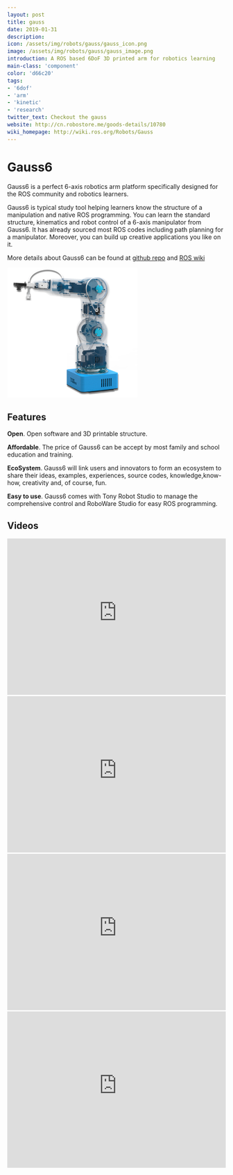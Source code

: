 ```yaml
---
layout: post
title: gauss
date: 2019-01-31
description:
icon: /assets/img/robots/gauss/gauss_icon.png
image: /assets/img/robots/gauss/gauss_image.png
introduction: A ROS based 6DoF 3D printed arm for robotics learning
main-class: 'component'
color: 'd66c20'
tags:
- '6dof'
- 'arm'
- 'kinetic'
- 'research'
twitter_text: Checkout the gauss
website: http://cn.robostore.me/goods-details/10780
wiki_homepage: http://wiki.ros.org/Robots/Gauss
---
```


# Gauss6

Gauss6 is a perfect 6-axis robotics arm platform specifically designed for the ROS community and robotics learners. 

Gauss6 is typical study tool helping learners know the structure of a manipulation and native ROS programming. You can learn the standard structure, kinematics and robot control of a 6-axis manipulator from Gauss6. It has already sourced most ROS codes including path planning for a manipulator. Moreover, you can build up creative applications you like on it.

More details about Gauss6 can be found at [github repo](https://github.com/TonyRobotics/gauss) and [ROS wiki](http://wiki.ros.org/Robots/Gauss)

<img src="/assets/img/robots/gauss/gauss_image_design.png" width="300">

## Features

**Open**. Open software and 3D printable structure. 

**Affordable**. The price of Gauss6 can be accept by most family and school education and training. 

**EcoSystem**. Gauss6 will link users and innovators to form an ecosystem to share their ideas, examples, experiences, source codes, knowledge,know-how, creativity and, of course, fun.

**Easy to use**. Gauss6 comes with Tony Robot Studio to manage the comprehensive control and RoboWare Studio for easy ROS programming.

## Videos

<iframe width="100%" height="360" src="https://www.youtube-nocookie.com/embed/U4uLcYBgVxo?rel=0" frameborder="0" allowfullscreen></iframe>

<iframe width="100%" height="360" src="https://www.youtube-nocookie.com/embed/ln3oYxlCaj8?rel=0" frameborder="0" allowfullscreen></iframe>

<iframe width="100%" height="360" src="https://www.youtube-nocookie.com/embed/knW07RKnauU?rel=0" frameborder="0" allowfullscreen></iframe>

<iframe width="100%" height="360" src="https://www.youtube-nocookie.com/embed/fAcvnhpLhTg?rel=0" frameborder="0" allowfullscreen></iframe>

